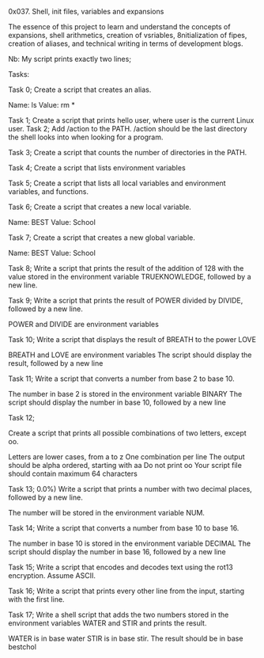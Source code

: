 0x037. Shell, init files, variables and expansions

The essence of this project to learn and understand the concepts of expansions, shell arithmetics, creation of vsriables, 8nitialization of fipes, creation of aliases, and technical writing in terms of development blogs.

Nb: My script prints exactly two lines;

Tasks:

Task 0;
Create a script that creates an alias.

Name: ls
Value: rm *

Task 1;
Create a script that prints hello user, where user is the current Linux user.
Task 2;
Add /action to the PATH. /action should be the last directory the shell looks into when looking for a program.

Task 3;
Create a script that counts the number of directories in the PATH.

Task 4;
Create a script that lists environment variables

Task 5;
Create a script that lists all local variables and environment variables, and functions.

Task 6;
Create a script that creates a new local variable.

Name: BEST
Value: School

Task 7;
Create a script that creates a new global variable.

Name: BEST
Value: School

Task 8;
Write a script that prints the result of the addition of 128 with the value stored in the environment variable TRUEKNOWLEDGE, followed by a new line.

Task 9;
Write a script that prints the result of POWER divided by DIVIDE, followed by a new line.

POWER and DIVIDE are environment variables

Task 10;
Write a script that displays the result of BREATH to the power LOVE

BREATH and LOVE are environment variables
The script should display the result, followed by a new line

Task 11;
Write a script that converts a number from base 2 to base 10.

The number in base 2 is stored in the environment variable BINARY
The script should display the number in base 10, followed by a new line

Task 12;

Create a script that prints all possible combinations of two letters, except oo.

Letters are lower cases, from a to z
One combination per line
The output should be alpha ordered, starting with aa
Do not print oo
Your script file should contain maximum 64 characters

Task 13;
0.0%)
Write a script that prints a number with two decimal places, followed by a new line.

The number will be stored in the environment variable NUM.

Task 14;
Write a script that converts a number from base 10 to base 16.

The number in base 10 is stored in the environment variable DECIMAL
The script should display the number in base 16, followed by a new line

Task 15;
Write a script that encodes and decodes text using the rot13 encryption. Assume ASCII.

Task 16;
Write a script that prints every other line from the input, starting with the first line.

Task 17;
Write a shell script that adds the two numbers stored in the environment variables WATER and STIR and prints the result.

WATER is in base water
STIR is in base stir.
The result should be in base bestchol
